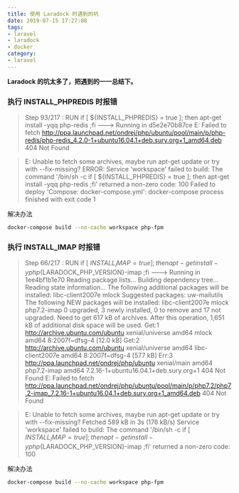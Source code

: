```yaml
---
title: 使用 Laradock 时遇到的坑
date: 2019-07-15 17:27:08
tags:
- laravel
- laradock
- docker
category:
- laravel
---
```


**Laradock 的坑太多了，把遇到的一一总结下。**
<!-- more -->


### 执行 INSTALL_PHPREDIS 时报错

> Step 93/217 : RUN if [ ${INSTALL_PHPREDIS} = true ]; then apt-get install -yqq php-redis ;fi
  ---> Running in d5e2e70b87ce
  E: Failed to fetch http://ppa.launchpad.net/ondrej/php/ubuntu/pool/main/p/php-redis/php-redis_4.2.0-1+ubuntu16.04.1+deb.sury.org+1_amd64.deb 404 Not Found
  
> E: Unable to fetch some archives, maybe run apt-get update or try with --fix-missing?
  ERROR: Service 'workspace' failed to build: The command '/bin/sh -c if [
  ${INSTALL_PHPREDIS} = true ]; then apt-get install -yqq php-redis ;fi' returned a non-zero code: 100
  Failed to deploy 'Compose: docker-compose.yml': docker-compose process finished with exit code 1

解决办法

```bash
docker-compose build --no-cache workspace php-fpm
```

### 执行 INSTALL_IMAP 时报错

> Step 66/217 : RUN if [ ${INSTALL_IMAP} = true ]; then     apt-get install -y php${LARADOCK_PHP_VERSION}-imap ;fi
   ---> Running in 1ee4bf1b1e70
  Reading package lists...
  Building dependency tree...
  Reading state information...
  The following additional packages will be installed:
    libc-client2007e mlock
  Suggested packages:
    uw-mailutils
  The following NEW packages will be installed:
    libc-client2007e mlock php7.2-imap
  0 upgraded, 3 newly installed, 0 to remove and 17 not upgraded.
  Need to get 617 kB of archives.
  After this operation, 1,651 kB of additional disk space will be used.
  Get:1 http://archive.ubuntu.com/ubuntu xenial/universe amd64 mlock amd64 8:2007f~dfsg-4 [12.0 kB]
  Get:2 http://archive.ubuntu.com/ubuntu xenial/universe amd64 libc-client2007e amd64 8:2007f~dfsg-4 [577 kB]
  Err:3 http://ppa.launchpad.net/ondrej/php/ubuntu xenial/main amd64 php7.2-imap amd64 7.2.16-1+ubuntu16.04.1+deb.sury.org+1
    404  Not Found
  E: Failed to fetch http://ppa.launchpad.net/ondrej/php/ubuntu/pool/main/p/php7.2/php7.2-imap_7.2.16-1+ubuntu16.04.1+deb.sury.org+1_amd64.deb  404  Not Found
  
>  E: Unable to fetch some archives, maybe run apt-get update or try with --fix-missing?
  Fetched 589 kB in 3s (176 kB/s)
  Service 'workspace' failed to build: The command '/bin/sh -c if [ ${INSTALL_IMAP} = true ]; then     apt-get install -y php${LARADOCK_PHP_VERSION}-imap ;fi' returned a non-zero code: 100

解决办法

```bash
docker-compose build --no-cache workspace php-fpm
```